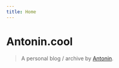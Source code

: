 ```yaml
---
title: Home
---
```


# Antonin.cool

> A personal blog / archive by [Antonin](https://www.linkedin.com/in/antoninribeaud/).
